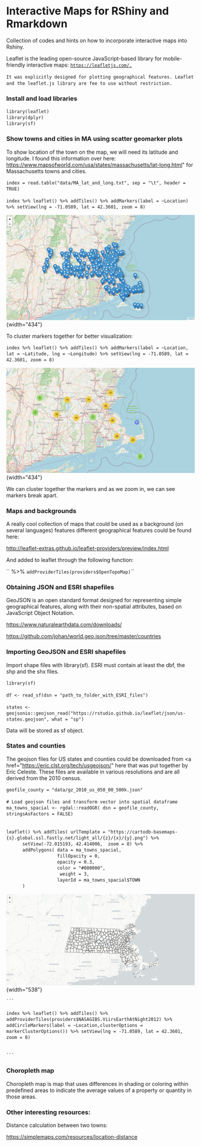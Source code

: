 # Interactive Maps for RShiny and Rmarkdown

Collection of codes and hints on how to incorporate interactive maps into Rshiny.

Leaflet is the leading open-source JavaScript-based library for mobile-friendly interactive maps: [`https://leafletjs.com/.`](https://leafletjs.com/%22)

`It was explicitly designed for plotting geographical features. Leaflet and the leaflet.js library are fee to use without restriction.`

### Install and load libraries

    library(leaflet)
    library(dplyr)
    library(sf)

### Show towns and cities in MA using scatter geomarker plots

To show location of the town on the map, we will need its latitude and longitude. I found this information over here: <https://www.mapsofworld.com/usa/states/massachusetts/lat-long.html>" for Massachusetts towns and cities.

    index = read.table("data/MA_lat_and_long.txt", sep = "\t", header = TRUE)

    index %>% leaflet() %>% addTiles() %>% addMarkers(label = ~Location) %>% setView(lng = -71.0589, lat = 42.3601, zoom = 8)

![](images/Screenshot%202023-03-15%20at%206.57.02%20PM.png "Towns and cities in MA"){width="434"}

To cluster markers together for better visualization:

    index %>% leaflet() %>% addTiles() %>% addMarkers(label = ~Location, lat = ~Latitude, lng = ~Longitude) %>% setView(lng = -71.0589, lat = 42.3601, zoom = 8)

![](images/Screenshot%202023-03-15%20at%207.06.50%20PM.png){width="434"}

We can cluster together the markers and as we zoom in, we can see markers break apart.

### Maps and backgrounds

A really cool collection of maps that could be used as a background (on several languages) features different geographical features could be found here:

<http://leaflet-extras.github.io/leaflet-providers/preview/index.html>

And added to leaflet through the following function:

\`\` %\>% `addProviderTiles(providers$OpenTopoMap)`\`\`

### Obtaining JSON and ESRI shapefiles

GeoJSON is an open standard format designed for representing simple geographical features, along with their non-spatial attributes, based on JavaScript Object Notation.

<https://www.naturalearthdata.com/downloads/>

<https://github.com/johan/world.geo.json/tree/master/countries>

### Importing GeoJSON and ESRI shapefiles

Import shape files with library(sf). ESRI must contain at least the dbf, the shp and the shx files.

    library(sf)

    df <- read_sf(dsn = "path_to_folder_with_ESRI_files")

    states <- geojsonio::geojson_read("https://rstudio.github.io/leaflet/json/us-states.geojson", what = "sp")

Data will be stored as sf object.

### States and counties

The geojson files for US states and counties could be downloaded from \<a href="<https://eric.clst.org/tech/usgeojson/>" here </a> that was put together by Eric Celeste. These files are available in various resolutions and are all derived from the 2010 census.

    geofile_county = "data/gz_2010_us_050_00_500k.json"

    # Load geojson files and transform vector into spatial dataframe
    ma_towns_spacial <- rgdal::readOGR( dsn = geofile_county, stringsAsFactors = FALSE)


    leaflet() %>% addTiles( urlTemplate = "https://cartodb-basemaps-{s}.global.ssl.fastly.net/light_all/{z}/{x}/{y}.png") %>%
          setView(-72.015193, 42.414006,  zoom = 8) %>%
          addPolygons( data = ma_towns_spacial,
                       fillOpacity = 0,
                       opacity = 0.3,
                       color = "#000000",
                        weight = 3,
                       layerId = ma_towns_spacial$TOWN
          )

![](images/Screenshot%202023-03-16%20at%207.27.52%20AM.png){width="538"}

    ```

    index %>% leaflet() %>% addTiles() %>% addProviderTiles(providers$NASAGIBS.ViirsEarthAtNight2012) %>% addCircleMarkers(label = ~Location,clusterOptions = markerClusterOptions()) %>% setView(lng = -71.0589, lat = 42.3601, zoom = 8)


    ```

### Choropleth map

Choropleth map is map that uses differences in shading or coloring within predefined areas to indicate the average values of a property or quantity in those areas.

### Other interesting resources:

Distance calculation between two towns:

<https://simplemaps.com/resources/location-distance>
